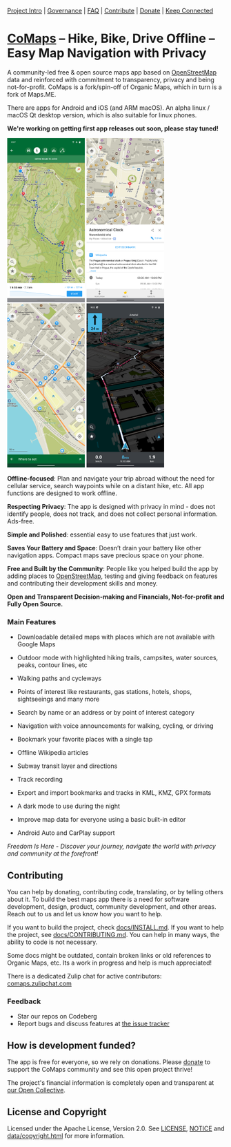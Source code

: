 <!--<div align="center">
  <img src="qt/res/logo.png" height="100"/>
</div>-->

<!-- a nav bar -->
[Project Intro](https://codeberg.org/comaps#comaps)
 | [Governance](https://codeberg.org/comaps/Governance#comaps-project-governance-docs)
 | [FAQ](https://codeberg.org/comaps/Governance/src/branch/main/FAQ.md)
 | [Contribute](#contributing)
 | [Donate](https://opencollective.com/comaps/donate)
 | [Keep Connected](https://codeberg.org/comaps#keep-connected)

# [CoMaps](https://comaps.app) – Hike, Bike, Drive Offline – Easy Map Navigation with Privacy

A community-led free & open source maps app based on [OpenStreetMap](https://www.openstreetmap.org) data and reinforced with commitment to transparency, privacy and being not-for-profit. CoMaps is a fork/spin-off of Organic Maps, which in turn is a fork of Maps.ME.

There are apps for Android and iOS (and ARM macOS).
An alpha linux / macOS Qt desktop version, which is also suitable for linux phones.

**We're working on getting first app releases out soon, please stay tuned!**

<!--
[<img src="docs/badges/apple-appstore.png" alt="App Store" width="160">](https://apps.apple.com/app/comaps/id1567437057)
[<img src="docs/badges/google-play.png" alt="Google Play" width="160">](https://play.google.com/store/apps/details?id=app.comaps)
[<img src="docs/badges/fdroid.png" alt="F-Droid" width="160">](https://f-droid.org/en/packages/app.comaps/)
-->

<p float="left">
  <img src="android/app/src/fdroid/play/listings/en-US/graphics/phone-screenshots/1.jpg" width="180" />
  <img src="android/app/src/fdroid/play/listings/en-US/graphics/phone-screenshots/2.jpg" width="180" />
  <img src="android/app/src/fdroid/play/listings/en-US/graphics/phone-screenshots/3.jpg" width="180" />
  <img src="android/app/src/fdroid/play/listings/en-US/graphics/phone-screenshots/4.jpg" width="180" />
</p>

**Offline-focused**: Plan and navigate your trip abroad without the need for cellular service, search waypoints while on a distant hike, etc. All app functions are designed to work offline.

**Respecting Privacy**: The app is designed with privacy in mind - does not identify people, does not track, and does not collect personal information. Ads-free.

**Simple and Polished**: essential easy to use features that just work.

**Saves Your Battery and Space**: Doesn’t drain your battery like other navigation apps. Compact maps save precious space on your phone.

**Free and Built by the Community**: People like you helped build the app by adding places to [OpenStreetMap](https://www.openstreetmap.org), testing and giving feedback on features and contributing their development skills and money.

**Open and Transparent Decision-making and Financials, Not-for-profit and Fully Open Source.**

### Main Features

- Downloadable detailed maps with places which are not available with Google Maps

- Outdoor mode with highlighted hiking trails, campsites, water sources, peaks, contour lines, etc

- Walking paths and cycleways

- Points of interest like restaurants, gas stations, hotels, shops, sightseeings and many more

- Search by name or an address or by point of interest category

- Navigation with voice announcements for walking, cycling, or driving

- Bookmark your favorite places with a single tap

- Offline Wikipedia articles

- Subway transit layer and directions

- Track recording

- Export and import bookmarks and tracks in KML, KMZ, GPX formats

- A dark mode to use during the night

- Improve map data for everyone using a basic built-in editor

- Android Auto and CarPlay support

*Freedom Is Here - Discover your journey, navigate the world with privacy and community at the forefront!*

## Contributing

You can help by donating, contributing code, translating, or by telling others about it. To build the best maps app there is a need for software development, design, product, community development, and other areas. Reach out to us and let us know how you want to help.

If you want to build the project, check [docs/INSTALL.md](docs/INSTALL.md). If you want to help the project,
see [docs/CONTRIBUTING.md](docs/CONTRIBUTING.md). You can help in many ways, the ability to code is not necessary.

Some docs might be outdated, contain broken links or old references to Organic Maps, etc. Its a work in progress and help is much appreciated!

There is a dedicated Zulip chat for active contributors: [comaps.zulipchat.com](https://comaps.zulipchat.com)

### Feedback

<!-- uncomment when linked resources are ready
- **Rate us on the [App Store](https://apps.apple.com/app/comaps/id1567437057)
and [Google Play](https://play.google.com/store/apps/details?id=app.comaps)**. -->
- Star our repos on Codeberg
- Report bugs and discuss features at [the issue tracker](https://codeberg.org/comaps/comaps/issues)

## How is development funded?

The app is free for everyone, so we rely on donations. Please [donate](https://opencollective.com/comaps/donate) to support the CoMaps community and see this open project thrive!

The project's financial information is completely open and transparent at [our Open Collective](https://opencollective.com/comaps).

## License and Copyright

Licensed under the Apache License, Version 2.0. See
[LICENSE](LICENSE),
[NOTICE](NOTICE)
and [data/copyright.html](data/copyright.html)
for more information.
